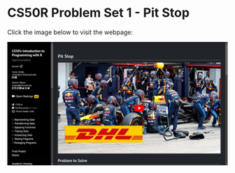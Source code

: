 # CS50R Problem Set 1 - Pit Stop

Click the image below to visit the webpage:

[![CS50R Problem](image.png)](https://cs50.harvard.edu/r/2024/psets/1/pitstop/)